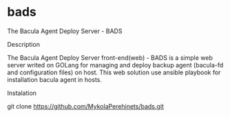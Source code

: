 # bads
The Bacula Agent Deploy Server - BADS

Description

The Bacula Agent Deploy Server front-end(web) - BADS is a simple web server writed on GOLang for managing and deploy backup agent (bacula-fd and configuration files) on host.
This web solution use ansible playbook for installation bacula agent in hosts.

Instalation

git clone https://github.com/MykolaPerehinets/bads.git

